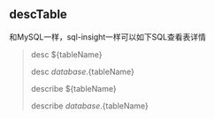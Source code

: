 ## descTable

和MySQL一样，sql-insight一样可以如下SQL查看表详情
> desc ${tableName} 
> 
> desc ${database}.${tableName}
> 
> describe ${tableName} 
> 
> describe ${database}.${tableName}
> 



